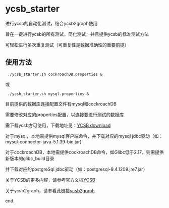 # ycsb_starter

进行ycsb的自动化测试，结合ycsb2graph使用

旨在一键进行ycsb的所有测试，简化测试，并且提供ycsb的标准测试方法

可轻松进行多次重复测试（可重复性是数据准确性的重要前提）

## 使用方法

	 ./ycsb_starter.sh cockroachDB.properties &
	 
或

	 ./ycsb_starter.sh mysql.properties &
	 
目前提供的数据库连接配置文件有mysql和cockroachDB

需要修改对应的properties配置，以连接要进行测试的数据库

需下载ycsb方可使用，下载地址见：[YCSB download](https://github.com/brianfrankcooper/YCSB/releases)

对于mysql，本地需提供mysql客户端命令，并下载对应的mysql jdbc驱动（如：mysql-connector-java-5.1.39-bin.jar)

对于cockroachDB，本地需提供cockroachDB命令，如Glibc低于2.17，则需提供新版本的glibc_build目录

并下载对应的postgreSql jdbc驱动（如：postgresql-9.4.1209.jre7.jar）

关于YCSB的更多内容，请参考官方文档[YCSB](https://github.com/brianfrankcooper/YCSB)

关于ycsb2graph，请参看此链接[ycsb2graph](http://192.168.100.93:3000/wenzhenglin/ycsb2graph)

end.